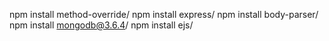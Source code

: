 npm install method-override/
npm install express/
npm install body-parser/
npm install mongodb@3.6.4/
npm install ejs/
